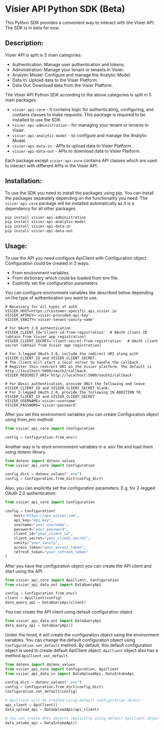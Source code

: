 # Visier API Python SDK (Beta)
This Python SDK provides a convenient way to interact with the Visier API. 
The SDK is in beta for now.

## Description:
Visier API is split in 5 main categories:
- Authentication: Manage user authentication and tokens.
- Administration: Manage your tenant or tenants in Visier.
- Analytic Model: Configure and manage the Analytic Model.
- Data In: Upload data to the Visier Platform.
- Data Out: Download data from the Visier Platform.

The Visier API Python SDK according to the above categories is split in 5 main packages:

- `visier-api-core` - It contains logic for authenticating, configuring, and contains classes to make requests. 
This package is required to be installed to use the SDK.
- `visier-api-administration` - for managing your tenant or tenants in Visier. 
- `visier-api-analytic-model` - to configure and manage the Analytic Model.
- `visier-api-data-in` - APIs to upload data to Visier Platform.
- `visier-api-data-out` - APIs to download data to Visier Platform.

Each package except `visier-api-core` contains API classes which are used to interact with different APIs in the Visier API.

## Installation:

To use the SDK you need to install the packages using pip. 
You can install the packages separately depending on the functionality you need.
The `visier-api-core` package will be installed automatically as it is a dependency for all other packages.

```bash
pip install visier-api-administration
pip install visier-api-analytic-model
pip install visier-api-data-in
pip install visier-api-data-out
```

## Usage:
To use the API you need configure ApiClient with Configuration object.
Configuration could be created in 3 ways:
- From environment variables.
- From dictionary which could be loaded from env file.
- Explicitly set the configuration parameters.

You can configure environment variables like described below depending on the type of authentication you want to use.
```env
# Necessary for all types of auth
VISIER_HOST=https://customer-specific.api.visier.io
VISIER_APIKEY='visier-provided-api-key'
VISIER_VANITY='visier-tenant-vanity-name'

# For OAuth 2.0 authentication
VISIER_CLIENT_ID='client-id-from-registration'  # OAuth client ID (obtain from Visier app registration)
VISIER_CLIENT_SECRET='client-secret-from-registration'  # OAuth client secret (obtain from Visier app registration)

# For 3-legged OAuth 2.0, include the redirect URI along with VISIER_CLIENT_ID and VISIER_CLIENT_SECRET.
# The client will start a local server to handle the callback.
# Register this redirect URI on the Visier platform. The default is http://localhost:5000/oauth2/callback.
VISIER_REDIRECT_URI='http://localhost:5000/oauth2/callback'

# For Basic authentication, provide ONLY the following and leave VISIER_CLIENT_ID and VISIER_CLIENT_SECRET blank:
# For 2-legged OAuth 2.0, provide the following IN ADDITION TO VISIER_CLIENT_ID and VISIER_CLIENT_SECRET
VISIER_USERNAME='visier-username'
VISIER_PASSWORD='visier-password'
```

After you set this environment variables you can create Configuration object using from_env method:
```python
from visier_api_core import Configuration

config = Configuration.from_env()
```

Another way is to store environment variables in a .env file and load them using dotenv library.
```python
from dotenv import dotenv_values
from visier_api_core import Configuration

config_dict = dotenv_values(".env")
config = Configuration.from_dict(config_dict)
```

Also, you can explicitly set the configuration parameters. E.g. for 2-legged OAuth 2.0 authentication:

```python
from visier_api_core import Configuration

config = Configuration(
    host="https://api.visier.com",
    api_key="api_key",
    username="your_username",
    password="your_password",
    client_id="your_client_id",
    client_secret="your_client_secret",
    vanity="your_vanity",
    access_token="your_access_token",
    refresh_token="your_refresh_token"
)
```

After you have the configuration object you can create the API client and start using the API.

```python
from visier_api_core import ApiClient, Configuration
from visier_api_data_out import DataQueryApi

config = Configuration.from_env()
client = ApiClient(config)
data_query_api = DataQueryApi(client)
```

You can create the API client using default configuration object.
```python
from visier_api_data_out import DataQueryApi
data_query_api = DataQueryApi()
```
Under the hood, it will create the configuration object using the environment variables.
You can change the default configuration object using `Configuration.set_default` method.
By default, this default configuration object is used to create default ApiClient object.
`ApiClient` object also has a method `ApiClient.set_default`.

```python
from dotenv import dotenv_values
from visier_api_core import Configuration, ApiClient
from visier_api_data_in import DataUploadApi, DataIntakeApi

config_dict = dotenv_values(".env")
config = Configuration.from_dict(config_dict)
Configuration.set_default(config)

# ApiClient will be created using default configuration object
api_client = ApiClient()
data_upload_api = DataUploadApi(api_client)

# You can create APIs objects implicitly using default ApiClient object
data_intake_api = DataIntakeApi()
```

